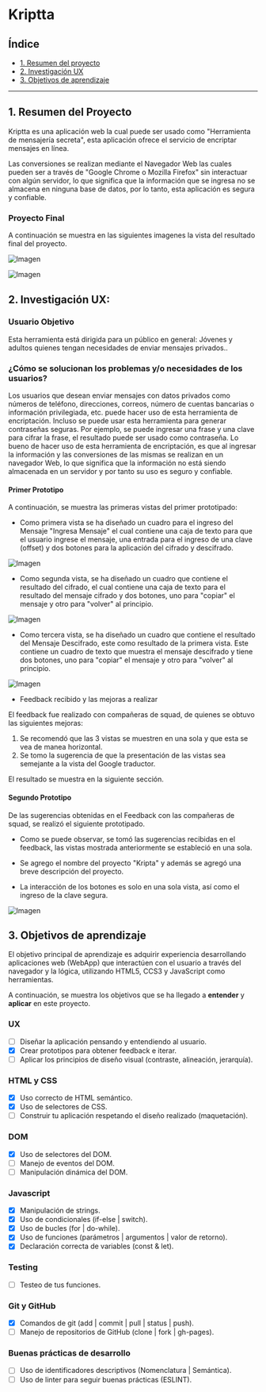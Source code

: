 # Kriptta

## Índice

* [1. Resumen del proyecto](#1-resumen-del-proyecto)
* [2. Investigación UX](#2-investigacion-ux)
* [3. Objetivos de aprendizaje](#3-objetivos-de-aprendizaje)

***

## 1. Resumen del Proyecto

Kriptta es una aplicación web la cual puede ser usado como "Herramienta de mensajería secreta", esta aplicación ofrece el servicio de encriptar mensajes en línea.

Las conversiones se realizan mediante el Navegador Web las cuales pueden ser a través de "Google Chrome o Mozilla Firefox" sin interactuar con algún servidor, lo que significa que la información que se ingresa no se almacena en ninguna base de datos, por lo tanto, esta aplicación es segura y confiable.

### Proyecto Final

A continuación se muestra en las siguientes imagenes la vista del resultado final del proyecto.

![Imagen](img_readme/kripta.png)

![Imagen](img_readme/kriptta3.png)

## 2. Investigación UX:

### Usuario Objetivo

Esta herramienta está dirigida para un público en general: Jóvenes y adultos quienes tengan necesidades de enviar mensajes privados.. 

### ¿Cómo se solucionan los problemas y/o necesidades de los usuarios?

Los usuarios que desean enviar mensajes con datos privados como números de teléfono, direcciones, correos, número de cuentas bancarias o información privilegiada, etc. puede hacer uso de esta herramienta de encriptación. Incluso se puede usar esta herramienta para generar contraseñas seguras. Por ejemplo, se puede ingresar una frase y una clave para cifrar la frase, el resultado puede ser usado como contraseña. Lo bueno de hacer uso de esta herramienta de encriptación, es que al ingresar la información y las conversiones de las mismas se realizan en un navegador Web, lo que significa que la información no está siendo almacenada en un servidor y por tanto su uso es seguro y confiable.

#### Primer Prototipo

A continuación, se muestra las primeras vistas del primer prototipado:

* Como primera vista se ha diseñado un cuadro para el ingreso del Mensaje "Ingresa Mensaje" el cual contiene una caja de texto para que el usuario ingrese el mensaje, una entrada para el ingreso de una clave (offset) y dos botones para la aplicación del cifrado y descifrado.

![Imagen](img_readme/prototipado1.1.png)

* Como segunda vista, se ha diseñado un cuadro que contiene el resultado del cifrado, el cual contiene una caja de texto para el resultado del mensaje cifrado y dos botones, uno para "copiar" el mensaje y otro para "volver" al principio.

![Imagen](img_readme/prototipado1.2.png)

* Como tercera vista, se ha diseñado un cuadro que contiene el resultado del Mensaje Descifrado, este como resultado de la primera vista. Este contiene un cuadro de texto que muestra el mensaje descifrado y tiene dos botones, uno para "copiar" el mensaje y otro para "volver" al principio.

![Imagen](img_readme/prototipado1.3.png)

* Feedback recibido y las mejoras a realizar

El feedback fue realizado con compañeras de squad, de quienes se obtuvo las siguientes mejoras:

1. Se recomendó que las 3 vistas se muestren en una sola y que esta se vea de manea horizontal.
2. Se tomo la sugerencia de que la presentación de las vistas sea semejante a la vista del Google traductor.


El resultado se muestra en la siguiente sección.

#### Segundo Prototipo

De las sugerencias obtenidas en el Feedback con las compañeras de squad, se realizó el siguiente prototipado.


* Como se puede observar, se tomó las sugerencias recibidas en el feedback, las vistas mostrada anteriormente se estableció en una sola.

* Se agrego el nombre del proyecto "Kripta" y además se agregó una breve descripción del proyecto.

* La interacción de los botones es solo en una sola vista, así como el ingreso de la clave segura.

![Imagen](img_readme/prototipado2.png)

## 3. Objetivos de aprendizaje

El objetivo principal de aprendizaje es adquirir experiencia desarrollando aplicaciones web (WebApp) que interactúen con el usuario a través del navegador y la lógica, utilizando HTML5, CCS3 y JavaScript como herramientas.

A continuación, se muestra los objetivos que se ha llegado a
**entender** y **aplicar** en este proyecto.


### UX

- [ ] Diseñar la aplicación pensando y entendiendo al usuario.
- [X] Crear prototipos para obtener feedback e iterar.
- [ ] Aplicar los principios de diseño visual (contraste, alineación, jerarquía).

### HTML y CSS

- [X] Uso correcto de HTML semántico.
- [X] Uso de selectores de CSS.
- [ ] Construir tu aplicación respetando el diseño realizado (maquetación).

### DOM

- [X] Uso de selectores del DOM.
- [ ] Manejo de eventos del DOM.
- [ ] Manipulación dinámica del DOM.

### Javascript

- [X] Manipulación de strings.
- [X] Uso de condicionales (if-else | switch).
- [X] Uso de bucles (for | do-while).
- [X] Uso de funciones (parámetros | argumentos | valor de retorno).
- [X] Declaración correcta de variables (const & let).

### Testing
- [ ] Testeo de tus funciones.

### Git y GitHub
- [X] Comandos de git (add | commit | pull | status | push).
- [ ] Manejo de repositorios de GitHub (clone | fork | gh-pages).

### Buenas prácticas de desarrollo
- [ ] Uso de identificadores descriptivos (Nomenclatura | Semántica).
- [ ] Uso de linter para seguir buenas prácticas (ESLINT).
